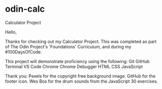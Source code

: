 # odin-calc
 Calculator Project

Hello,

Thanks for checking out my Calculator Project.  This was completed as part of The Odin Project's 'Foundations' Curriculum, and during my #100DaysOfCode.

This project will demonstrate proficiency using the following:
Git
GitHub
Terminal
VS Code
Chrome
Chrome Debugger
HTML
CSS
JavaScript

Thank you:
Pexels for the copyright free background image.
GitHub for the footer icon.
Wes Bos for the drum sounds from the JavaScript 30 exercises.